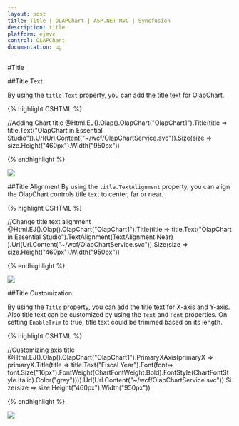 ```yaml
---
layout: post
title: Title | OLAPChart | ASP.NET MVC | Syncfusion
description: title
platform: ejmvc
control: OLAPChart
documentation: ug
---
```


#Title

##Title Text

By using the `title.Text` property, you can add the title text for OlapChart.

{% highlight CSHTML %}

//Adding Chart title
@Html.EJ().Olap().OlapChart("OlapChart1").Title(title => title.Text("OlapChart in Essential Studio")).Url(Url.Content("~/wcf/OlapChartService.svc")).Size(size => size.Height("460px").Width("950px"))

{% endhighlight %}

![](/js/OlapChart/Title_images/Title_img1.png)

##Title Alignment
By using the `title.TextAlignment` property, you can align the OlapChart controls title text to center, far or near.

{% highlight CSHTML %}

//Change title text alignment
@Html.EJ().Olap().OlapChart("OlapChart1").Title(title => title.Text("OlapChart in Essential Studio").TextAlignment(TextAlignment.Near)
).Url(Url.Content("~/wcf/OlapChartService.svc")).Size(size => size.Height("460px").Width("950px"))

{% endhighlight %}

![](/js/OlapChart/Title_images/Title_img2.png)

##Title Customization

By using the `Title` property, you can add the title text for X-axis and Y-axis. Also title text can be customized by using the `Text` and `Font` properties. On setting `EnableTrim` to true, title text could be trimmed based on its length.

{% highlight CSHTML %}

//Customizing axis title
@Html.EJ().Olap().OlapChart("OlapChart1").PrimaryXAxis(primaryX => primaryX.Title(title => title.Text("Fiscal Year").Font(font=> font.Size("16px").FontWeight(ChartFontWeight.Bold).FontStyle(ChartFontStyle.Italic).Color("grey")))).Url(Url.Content("~/wcf/OlapChartService.svc")).Size(size => size.Height("460px").Width("950px"))

{% endhighlight %}

![](/js/OlapChart/Title_images/Title_img3.png) 

